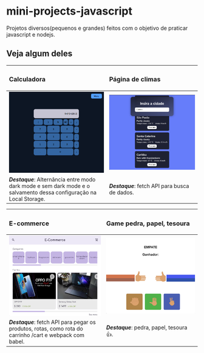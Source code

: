 # mini-projects-javascript
Projetos diversos(pequenos e grandes) feitos com o objetivo de praticar javascript e nodejs.

## Veja algum deles
| <h3>Calculadora</h3> | <h3 align="left">Página de climas</h3> | 
| :---        |    ----:   | 
|<img src="./readme-images/calculator.png" alt="Projeto calculadora"> | <img src="./readme-images/weather.png" alt="Projeto clima"> |
| ***Destaque***: Alternância entre modo dark mode e sem dark mode e o salvamento dessa configuração na Local Storage. | <div align="left">***Destaque***: fetch API para busca de dados.</div> |

| <h3>E-commerce</h3> | <h3 align="left">Game pedra, papel, tesoura</h3> | 
| :---        |    ----:   | 
|<img src="./readme-images/e-commerce.png" alt="Projeto e-commerce"> | <img src="./readme-images/rock-paper-scissors.png" alt="Projeto rock paper scissors game"> |
| ***Destaque***: fetch API para pegar os produtos, rotas, como rota do carrinho /cart e webpack com babel. | <div align="left">***Destaque***: pedra, papel, tesoura 👍.</div> |


